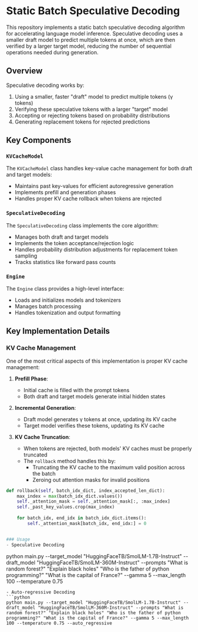 # Static Batch Speculative Decoding

This repository implements a static batch speculative decoding algorithm for accelerating language model inference. Speculative decoding uses a smaller draft model to predict multiple tokens at once, which are then verified by a larger target model, reducing the number of sequential operations needed during generation.

## Overview

Speculative decoding works by:
1. Using a smaller, faster "draft" model to predict multiple tokens (γ tokens)
2. Verifying these speculative tokens with a larger "target" model
3. Accepting or rejecting tokens based on probability distributions
4. Generating replacement tokens for rejected predictions

## Key Components

### `KVCacheModel`

The `KVCacheModel` class handles key-value cache management for both draft and target models:

- Maintains past key-values for efficient autoregressive generation
- Implements prefill and generation phases
- Handles proper KV cache rollback when tokens are rejected

### `SpeculativeDecoding`

The `SpeculativeDecoding` class implements the core algorithm:

- Manages both draft and target models
- Implements the token acceptance/rejection logic
- Handles probability distribution adjustments for replacement token sampling
- Tracks statistics like forward pass counts

### `Engine`

The `Engine` class provides a high-level interface:

- Loads and initializes models and tokenizers
- Manages batch processing
- Handles tokenization and output formatting

## Key Implementation Details

### KV Cache Management

One of the most critical aspects of this implementation is proper KV cache management:

1. **Prefill Phase**: 
   - Initial cache is filled with the prompt tokens
   - Both draft and target models generate initial hidden states

2. **Incremental Generation**:
   - Draft model generates γ tokens at once, updating its KV cache
   - Target model verifies these tokens, updating its KV cache

3. **KV Cache Truncation**:
   - When tokens are rejected, both models' KV caches must be properly truncated
   - The `rollback` method handles this by:
     - Truncating the KV cache to the maximum valid position across the batch
     - Zeroing out attention masks for invalid positions

```python
def rollback(self, batch_idx_dict, index_accepted_len_dict):
    max_index = max(batch_idx_dict.values())
    self._attention_mask = self._attention_mask[:, :max_index]
    self._past_key_values.crop(max_index)
    
    for batch_idx, end_idx in batch_idx_dict.items():
        self._attention_mask[batch_idx, end_idx:] = 0


### Usage
- Speculative Decoding
```
python main.py --target_model "HuggingFaceTB/SmolLM-1.7B-Instruct" --draft_model "HuggingFaceTB/SmolLM-360M-Instruct" --prompts "What is random forest?" "Explain black holes" "Who is the father of python programming?" "What is the capital of France?" --gamma 5 --max_length 100 --temperature 0.75
```
- Auto-regressive Decoding
```python
python main.py --target_model "HuggingFaceTB/SmolLM-1.7B-Instruct" --draft_model "HuggingFaceTB/SmolLM-360M-Instruct" --prompts "What is random forest?" "Explain black holes" "Who is the father of python programming?" "What is the capital of France?" --gamma 5 --max_length 100 --temperature 0.75 --auto_regressive
```